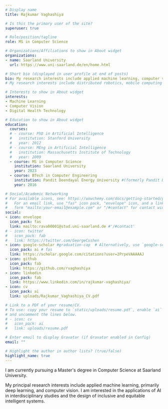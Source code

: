 ```yaml
---
# Display name
title: Rajkumar Vaghashiya

# Is this the primary user of the site?
superuser: true

# Role/position/tagline
role: MS in Computer Science

# Organizations/Affiliations to show in About widget
organizations:
- name: Saarland University
  url: https://www.uni-saarland.de/en/home.html

# Short bio (displayed in user profile at end of posts)
bio: My research interests include applied machine learning, computer vision, and digital health technology.
# My research interests include distributed robotics, mobile computing and programmable matter.

# Interests to show in About widget
interests:
- Machine Learning
- Computer Vision
- Digital Health Technology

# Education to show in About widget
education:
  courses:
  # - course: PhD in Artificial Intelligence
  #   institution: Stanford University
  #   year: 2012
  # - course: MEng in Artificial Intelligence
  #   institution: Massachusetts Institute of Technology
  #   year: 2009
  - course: MS in Computer Science
    institution: Saarland University
    year: 2023
  - course: BTech in Computer Engineering
    institution: Pandit Deendayal Energy University #(formerly Pandit Deendayal Petroleum University)
    year: 2016

# Social/Academic Networking
# For available icons, see: https://wowchemy.com/docs/getting-started/page-builder/#icons
#   For an email link, use "fas" icon pack, "envelope" icon, and a link in the
#   form "mailto:your-email@example.com" or "/#contact" for contact widget.
social:
- icon: envelope
  icon_pack: fas
  link: mailto:rava00001@stud.uni-saarland.de #'/#contact'
# - icon: twitter
#   icon_pack: fab
#   link: https://twitter.com/GeorgeCushen
- icon: google-scholar #graduation-cap  # Alternatively, use `google-scholar` icon from `ai` icon pack
  icon_pack: ai # fas
  link: https://scholar.google.com/citations?user=2PrpeVAAAAAJ
- icon: github
  icon_pack: fab
  link: https://github.com/rvaghashiya
- icon: linkedin
  icon_pack: fab
  link: https://www.linkedin.com/in/rajkumar-vaghashiya/
- icon: cv
  icon_pack: ai
  link: uploads/Rajkumar_Vaghashiya_CV.pdf

# Link to a PDF of your resume/CV.
# To use: copy your resume to `static/uploads/resume.pdf`, enable `ai` icons in `params.toml`, 
# and uncomment the lines below.
# - icon: cv
#   icon_pack: ai
#   link: uploads/resume.pdf

# Enter email to display Gravatar (if Gravatar enabled in Config)
email: ""

# Highlight the author in author lists? (true/false)
highlight_name: true
---
```


I am currently pursuing a Master's degree in Computer Science at Saarland University.

My principal research interests include applied machine learning, primarily deep learning, and computer vision. I am interested in the applications of AI in interdisciplinary studies and the design of inclusive and equitable intelligent systems.

<!-- Nelson Bighetti is a professor of artificial intelligence at the Stanford AI Lab. His research interests include distributed robotics, mobile computing and programmable matter. He leads the Robotic Neurobiology group, which develops self-reconfiguring robots, systems of self-organizing robots, and mobile sensor networks.

Lorem ipsum dolor sit amet, consectetur adipiscing elit. Sed neque elit, tristique placerat feugiat ac, facilisis vitae arcu. Proin eget egestas augue. Praesent ut sem nec arcu pellentesque aliquet. Duis dapibus diam vel metus tempus vulputate.

{{< icon name="download" pack="fas" >}} Download my {{< staticref "uploads/demo_resume.pdf" "newtab" >}}resumé{{< /staticref >}}. -->

